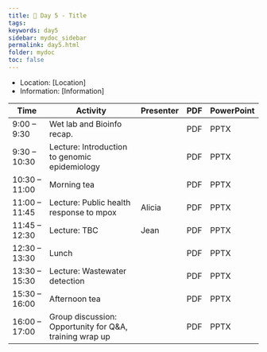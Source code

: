 ```yaml
---
title: 🦠 Day 5 - Title
tags: 
keywords: day5
sidebar: mydoc_sidebar
permalink: day5.html
folder: mydoc
toc: false
---
```


<style>
.result {
background-color: #f0f0f0;
border: 1px solid #dedede;
padding: 10px;
margin-top: 10px;
margin-bottom: 10px;
}
</style>

- Location: [Location]
- Information: [Information]

| **Time**         | **Activity**                                         | **Presenter**  | **PDF** | **PowerPoint** |
|------------------|-----------------------------------------------------|-----------------|---------|----------------|
| 9:00 – 9:30      | Wet lab and Bioinfo recap.                         |                 | PDF     | PPTX           |
| 9:30 – 10:30     | Lecture: Introduction to genomic epidemiology       |                 | PDF     | PPTX           |
| 10:30 – 11:00    | Morning tea                                        |                 | PDF     | PPTX           |
| 11:00 – 11:45    | Lecture: Public health response to mpox            | Alicia          | PDF     | PPTX           |
| 11:45 – 12:30    | Lecture: TBC                                       | Jean            | PDF     | PPTX           |
| 12:30 – 13:30    | Lunch                                              |                 | PDF     | PPTX           |
| 13:30 – 15:30    | Lecture: Wastewater detection                       |                 | PDF     | PPTX           |
| 15:30 – 16:00    | Afternoon tea                                      |                 | PDF     | PPTX           |
| 16:00 – 17:00    | Group discussion: Opportunity for Q&A, training wrap up |                 | PDF     | PPTX           |
